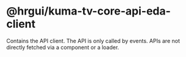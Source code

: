 # @hrgui/kuma-tv-core-api-eda-client

Contains the API client. The API is only called by events. APIs are not directly fetched via a component or a loader.
